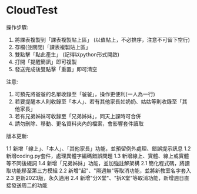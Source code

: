 # CloudTest

操作步驟:

1. 將課表複製到「課表複製貼上區」 (以值貼上，不必排序，注意不可留下空行)
2. 存檔(並關閉)「課表複製貼上區」
3. 雙點擊「點此產生」 (記得以python形式開啟)
4. 打開「提醒簡訊」即可複製
5. 發送完成後雙點擊「重置」即可清空


注意:

1. 可預先將爸爸的名單收錄至「爸爸」，操作更便利(一人為一行)
2. 若要提醒本人則收錄至「本人」、若有其他家長如奶奶、姑姑等則收錄至「其他家長」
3. 若有兄弟姊妹可收錄至「兄弟姊妹」，同天上課時可合併
4. 請勿刪除、移動、更名資料夾內的檔案，會影響套件讀取


版本更新:

1.1  新增「線上」、「本人」、「其他家長」功能，並預留例外處理、錯誤提示訊息
1.2  新增coding.py套件，處理異體字編碼錯誤問題
1.3  新增線上、實體、線上或實體等不同後綴詞
1.4  新增「兄弟姊妹」功能，並加強註解架構
2.1  簡化程式碼，將讀取功能移至第三方模組
2.2  新增"起"、"隔週無"等取消功能，並將新教室名字套入
2.3  更新2023版，永久適用
2.4  新增"分X堂"、"拆X堂"等取消功能，新增週日直接發送周二的功能
